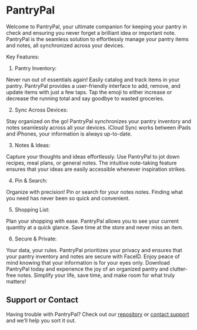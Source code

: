 # PantryPal

Welcome to PantryPal, your ultimate companion for keeping your pantry in check and ensuring you never forget a brilliant idea or important note. PantryPal is the seamless solution to effortlessly manage your pantry items and notes, all synchronized across your devices.

Key Features:

1. Pantry Inventory:

Never run out of essentials again! Easily catalog and track items in your pantry. PantryPal provides a user-friendly interface to add, remove, and update items with just a few taps. Tap the emoji to either increase or decrease the running total and say goodbye to wasted groceries.

2. Sync Across Devices:

Stay organized on the go! PantryPal synchronizes your pantry inventory and notes seamlessly across all your devices. iCloud Sync works between iPads and iPhones, your information is always up-to-date.

3. Notes & Ideas:

Capture your thoughts and ideas effortlessly. Use PantryPal to jot down recipes, meal plans, or general notes. The intuitive note-taking feature ensures that your ideas are easily accessible whenever inspiration strikes.

4. Pin & Search:

Organize with precision! Pin or search for your notes notes. Finding what you need has never been so quick and convenient.

5. Shopping List:

Plan your shopping with ease. PantryPal allows you to see your current quantity at a quick glance. Save time at the store and never miss an item.

6. Secure & Private:

Your data, your rules. PantryPal prioritizes your privacy and ensures that your pantry inventory and notes are secure with FaceID. Enjoy peace of mind knowing that your information is for your eyes only. Download PantryPal today and experience the joy of an organized pantry and clutter-free notes. Simplify your life, save time, and make room for what truly matters!

## Support or Contact

Having trouble with PantryPal? Check out our [repository](https://github.com/Plus1XP/Pantry/) or [contact support](mailto:evlbrains@protonmail.ch) and we’ll help you sort it out.